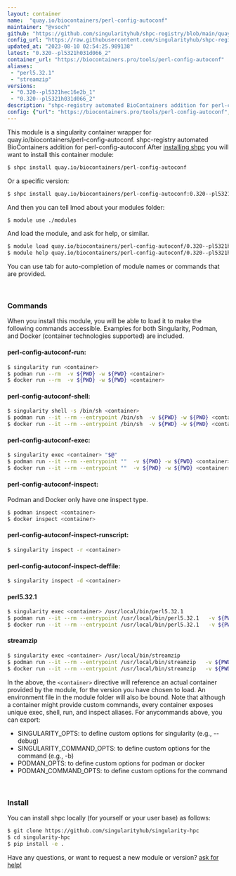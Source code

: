 ```yaml
---
layout: container
name:  "quay.io/biocontainers/perl-config-autoconf"
maintainer: "@vsoch"
github: "https://github.com/singularityhub/shpc-registry/blob/main/quay.io/biocontainers/perl-config-autoconf/container.yaml"
config_url: "https://raw.githubusercontent.com/singularityhub/shpc-registry/main/quay.io/biocontainers/perl-config-autoconf/container.yaml"
updated_at: "2023-08-10 02:54:25.989138"
latest: "0.320--pl5321h031d066_2"
container_url: "https://biocontainers.pro/tools/perl-config-autoconf"
aliases:
 - "perl5.32.1"
 - "streamzip"
versions:
 - "0.320--pl5321hec16e2b_1"
 - "0.320--pl5321h031d066_2"
description: "shpc-registry automated BioContainers addition for perl-config-autoconf"
config: {"url": "https://biocontainers.pro/tools/perl-config-autoconf", "maintainer": "@vsoch", "description": "shpc-registry automated BioContainers addition for perl-config-autoconf", "latest": {"0.320--pl5321h031d066_2": "sha256:e68ad2c299219bb05ffcff50a8632363825f1011a16557a376ce48f1e8365c59"}, "tags": {"0.320--pl5321hec16e2b_1": "sha256:3ab164305261354c2e0b3df279a466ac5043770c1eeaa269d916976a2cedfba5", "0.320--pl5321h031d066_2": "sha256:e68ad2c299219bb05ffcff50a8632363825f1011a16557a376ce48f1e8365c59"}, "docker": "quay.io/biocontainers/perl-config-autoconf", "aliases": {"perl5.32.1": "/usr/local/bin/perl5.32.1", "streamzip": "/usr/local/bin/streamzip"}}
---
```


This module is a singularity container wrapper for quay.io/biocontainers/perl-config-autoconf.
shpc-registry automated BioContainers addition for perl-config-autoconf
After [installing shpc](#install) you will want to install this container module:


```bash
$ shpc install quay.io/biocontainers/perl-config-autoconf
```

Or a specific version:

```bash
$ shpc install quay.io/biocontainers/perl-config-autoconf:0.320--pl5321h031d066_2
```

And then you can tell lmod about your modules folder:

```bash
$ module use ./modules
```

And load the module, and ask for help, or similar.

```bash
$ module load quay.io/biocontainers/perl-config-autoconf/0.320--pl5321h031d066_2
$ module help quay.io/biocontainers/perl-config-autoconf/0.320--pl5321h031d066_2
```

You can use tab for auto-completion of module names or commands that are provided.

<br>

### Commands

When you install this module, you will be able to load it to make the following commands accessible.
Examples for both Singularity, Podman, and Docker (container technologies supported) are included.

#### perl-config-autoconf-run:

```bash
$ singularity run <container>
$ podman run --rm  -v ${PWD} -w ${PWD} <container>
$ docker run --rm  -v ${PWD} -w ${PWD} <container>
```

#### perl-config-autoconf-shell:

```bash
$ singularity shell -s /bin/sh <container>
$ podman run --it --rm --entrypoint /bin/sh  -v ${PWD} -w ${PWD} <container>
$ docker run --it --rm --entrypoint /bin/sh  -v ${PWD} -w ${PWD} <container>
```

#### perl-config-autoconf-exec:

```bash
$ singularity exec <container> "$@"
$ podman run --it --rm --entrypoint ""  -v ${PWD} -w ${PWD} <container> "$@"
$ docker run --it --rm --entrypoint ""  -v ${PWD} -w ${PWD} <container> "$@"
```

#### perl-config-autoconf-inspect:

Podman and Docker only have one inspect type.

```bash
$ podman inspect <container>
$ docker inspect <container>
```

#### perl-config-autoconf-inspect-runscript:

```bash
$ singularity inspect -r <container>
```

#### perl-config-autoconf-inspect-deffile:

```bash
$ singularity inspect -d <container>
```


#### perl5.32.1

```bash
$ singularity exec <container> /usr/local/bin/perl5.32.1
$ podman run --it --rm --entrypoint /usr/local/bin/perl5.32.1   -v ${PWD} -w ${PWD} <container> -c " $@"
$ docker run --it --rm --entrypoint /usr/local/bin/perl5.32.1   -v ${PWD} -w ${PWD} <container> -c " $@"
```


#### streamzip

```bash
$ singularity exec <container> /usr/local/bin/streamzip
$ podman run --it --rm --entrypoint /usr/local/bin/streamzip   -v ${PWD} -w ${PWD} <container> -c " $@"
$ docker run --it --rm --entrypoint /usr/local/bin/streamzip   -v ${PWD} -w ${PWD} <container> -c " $@"
```



In the above, the `<container>` directive will reference an actual container provided
by the module, for the version you have chosen to load. An environment file in the
module folder will also be bound. Note that although a container
might provide custom commands, every container exposes unique exec, shell, run, and
inspect aliases. For anycommands above, you can export:

 - SINGULARITY_OPTS: to define custom options for singularity (e.g., --debug)
 - SINGULARITY_COMMAND_OPTS: to define custom options for the command (e.g., -b)
 - PODMAN_OPTS: to define custom options for podman or docker
 - PODMAN_COMMAND_OPTS: to define custom options for the command

<br>

### Install

You can install shpc locally (for yourself or your user base) as follows:

```bash
$ git clone https://github.com/singularityhub/singularity-hpc
$ cd singularity-hpc
$ pip install -e .
```

Have any questions, or want to request a new module or version? [ask for help!](https://github.com/singularityhub/singularity-hpc/issues)